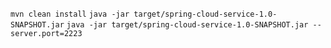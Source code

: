 ```mvn clean install```
```java -jar target/spring-cloud-service-1.0-SNAPSHOT.jar```
```java -jar target/spring-cloud-service-1.0-SNAPSHOT.jar --server.port=2223```